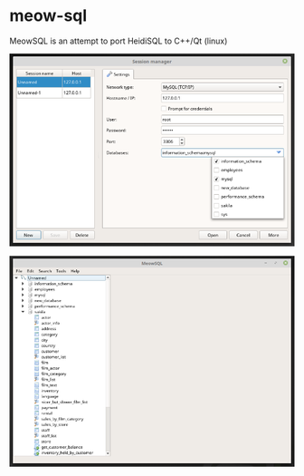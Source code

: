 # meow-sql
MeowSQL is an attempt to port HeidiSQL to C++/Qt (linux)

![Session manager](screenshots/session_manager.png)

![Main window](screenshots/main_window.png)
